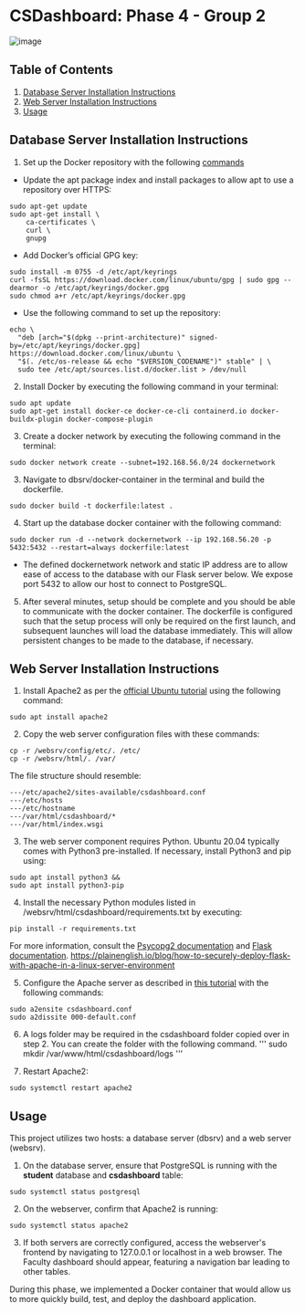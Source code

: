 # CSDashboard: Phase 4 - Group 2

![image](https://user-images.githubusercontent.com/78966342/229600175-89ff804f-fcbd-40a9-89a9-eb103eb0bbdf.png)

## Table of Contents

1. [Database Server Installation Instructions](#database-server-installation-instructions)
2. [Web Server Installation Instructions](#web-server-installation-instructions)
3. [Usage](#usage)

## Database Server Installation Instructions

1. Set up the Docker repository with the following [commands](https://docs.docker.com/engine/install/ubuntu/)
* Update the apt package index and install packages to allow apt to use a repository over HTTPS:
```
sudo apt-get update
sudo apt-get install \
    ca-certificates \
    curl \
    gnupg
```
* Add Docker’s official GPG key:
```
sudo install -m 0755 -d /etc/apt/keyrings
curl -fsSL https://download.docker.com/linux/ubuntu/gpg | sudo gpg --dearmor -o /etc/apt/keyrings/docker.gpg
sudo chmod a+r /etc/apt/keyrings/docker.gpg
```
* Use the following command to set up the repository:
```
echo \
  "deb [arch="$(dpkg --print-architecture)" signed-by=/etc/apt/keyrings/docker.gpg] https://download.docker.com/linux/ubuntu \
  "$(. /etc/os-release && echo "$VERSION_CODENAME")" stable" | \
  sudo tee /etc/apt/sources.list.d/docker.list > /dev/null
```

2. Install Docker by executing the following command in your terminal:
```
sudo apt update
sudo apt-get install docker-ce docker-ce-cli containerd.io docker-buildx-plugin docker-compose-plugin
```

3. Create a docker network by executing the following command in the terminal:
```
sudo docker network create --subnet=192.168.56.0/24 dockernetwork
```

3. Navigate to dbsrv/docker-container in the terminal and build the dockerfile.
```
sudo docker build -t dockerfile:latest .
```

4. Start up the database docker container with the following command:
```
sudo docker run -d --network dockernetwork --ip 192.168.56.20 -p 5432:5432 --restart=always dockerfile:latest
```
* The defined dockernetwork network and static IP address are to allow ease of access to the database with our Flask server below. We expose port 5432 to allow our host to connect to PostgreSQL.

5. After several minutes, setup should be complete and you should be able to communicate with the docker container. The dockerfile is configured such that the setup process will only be required on the first launch, and subsequent launches will load the database immediately. This will allow persistent changes to be made to the database, if necessary.

## Web Server Installation Instructions

1. Install Apache2 as per the [official Ubuntu tutorial](https://ubuntu.com/tutorials/install-and-configure-apache#1-overview) using the following command:
```
sudo apt install apache2
```

2. Copy the web server configuration files with these commands:
```
cp -r /websrv/config/etc/. /etc/
cp -r /websrv/html/. /var/
```

The file structure should resemble:

```
---/etc/apache2/sites-available/csdashboard.conf
---/etc/hosts
---/etc/hostname
---/var/html/csdashboard/*
---/var/html/index.wsgi
```

3. The web server component requires Python. Ubuntu 20.04 typically comes with Python3 pre-installed. If necessary, install Python3 and pip using:
```
sudo apt install python3 &&
sudo apt install python3-pip
```

4. Install the necessary Python modules listed in /websrv/html/csdashboard/requirements.txt by executing:

```
pip install -r requirements.txt
```
For more information, consult the [Psycopg2 documentation](https://www.psycopg.org/docs/) and [Flask documentation](https://flask.palletsprojects.com/en/2.2.x/).
https://plainenglish.io/blog/how-to-securely-deploy-flask-with-apache-in-a-linux-server-environment

5. Configure the Apache server as described in [this tutorial](https://plainenglish.io/blog/how-to-securely-deploy-flask-with-apache-in-a-linux-server-environment) with the following commands:

```
sudo a2ensite csdashboard.conf
sudo a2dissite 000-default.conf
```

6. A logs folder may be required in the csdashboard folder copied over in step 2. You can create the folder with the following command.
'''
sudo mkdir /var/www/html/csdashboard/logs
'''

7. Restart Apache2:
```
sudo systemctl restart apache2
```

## Usage 
This project utilizes two hosts: a database server (dbsrv) and a web server (websrv).
1. On the database server, ensure that PostgreSQL is running with the **student** database and **csdashboard** table:
```
sudo systemctl status postgresql
```

2. On the webserver, confirm that Apache2 is running:
```
sudo systemctl status apache2
```

3. If both servers are correctly configured, access the webserver's frontend by navigating to 127.0.0.1 or localhost in a web browser. The Faculty dashboard should appear, featuring a navigation bar leading to other tables.

During this phase, we implemented a Docker container that would allow us to more quickly build, test, and deploy the dashboard application. 
